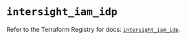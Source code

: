 # `intersight_iam_idp`

Refer to the Terraform Registry for docs: [`intersight_iam_idp`](https://registry.terraform.io/providers/ciscodevnet/intersight/1.0.71/docs/resources/iam_idp).

